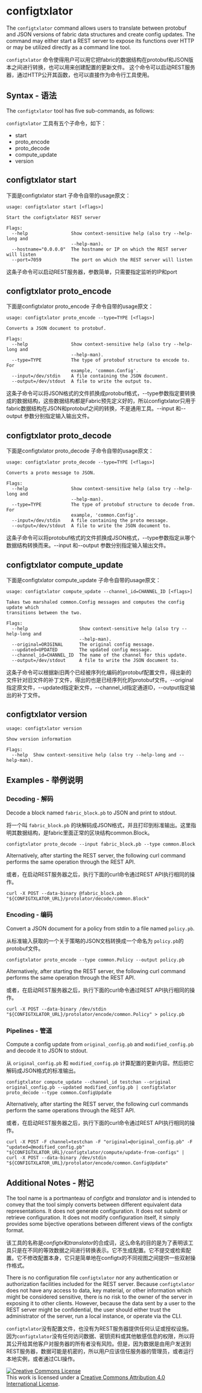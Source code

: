 # configtxlator

The `configtxlator` command allows users to translate between protobuf and JSON
versions of fabric data structures and create config updates.  The command may
either start a REST server to expose its functions over HTTP or may be utilized
directly as a command line tool.



 `configtxlator` 命令使得用户可以用它把fabric的数据结构在protobuf和JSON版本之间进行转换，也可以用来创建配置的更新文件。 这个命令可以启动REST服务器，通过HTTP公开其函数，也可以直接作为命令行工具使用。

## Syntax - 语法

The `configtxlator` tool has five sub-commands, as follows:

 `configtxlator` 工具有五个子命令，如下：

  * start
  * proto_encode
  * proto_decode
  * compute_update
  * version

## configtxlator start

下面是configtxlator start 子命令自带的usage原文：

```shell
usage: configtxlator start [<flags>]

Start the configtxlator REST server

Flags:
  --help                Show context-sensitive help (also try --help-long and
                        --help-man).
  --hostname="0.0.0.0"  The hostname or IP on which the REST server will listen
  --port=7059           The port on which the REST server will listen

```

这条子命令可以启动REST服务器，参数简单，只需要指定监听的IP和port

## configtxlator proto_encode

下面是configtxlator proto_encode 子命令自带的usage原文：

```shell
usage: configtxlator proto_encode --type=TYPE [<flags>]

Converts a JSON document to protobuf.

Flags:
  --help                Show context-sensitive help (also try --help-long and
                        --help-man).
  --type=TYPE           The type of protobuf structure to encode to. For
                        example, 'common.Config'.
  --input=/dev/stdin    A file containing the JSON document.
  --output=/dev/stdout  A file to write the output to.

```

这条子命令可以将JSON格式的文件抓换成protobuf格式，--type参数指定要转换成的数据结构，这些数据结构都是Fabric预先定义好的，所以configtxlator只用于fabric数据结构在JSON和protobuf之间的转换，不是通用工具。--input 和--output 参数分别指定输入输出文件。

## configtxlator proto_decode

下面是configtxlator proto_decode 子命令自带的usage原文：

```shell
usage: configtxlator proto_decode --type=TYPE [<flags>]

Converts a proto message to JSON.

Flags:
  --help                Show context-sensitive help (also try --help-long and
                        --help-man).
  --type=TYPE           The type of protobuf structure to decode from. For
                        example, 'common.Config'.
  --input=/dev/stdin    A file containing the proto message.
  --output=/dev/stdout  A file to write the JSON document to.

```

这条子命令可以将protobuf格式的文件抓换成JSON格式，--type参数指定从哪个数据结构转换而来。--input 和--output 参数分别指定输入输出文件。

## configtxlator compute_update

下面是configtxlator compute_update 子命令自带的usage原文：

```shell
usage: configtxlator compute_update --channel_id=CHANNEL_ID [<flags>]

Takes two marshaled common.Config messages and computes the config update which
transitions between the two.

Flags:
  --help                   Show context-sensitive help (also try --help-long and
                           --help-man).
  --original=ORIGINAL      The original config message.
  --updated=UPDATED        The updated config message.
  --channel_id=CHANNEL_ID  The name of the channel for this update.
  --output=/dev/stdout     A file to write the JSON document to.

```

这条子命令可以根据新旧两个已经被序列化编码的protobuf配置文件，得出新的文件针对旧文件的补丁文件，得出的也是已经序列化的protobuf文件。--original 指定原文件，--updated指定新文件，--channel_id指定通道ID，--output指定输出的补丁文件。

## configtxlator version

```shell
usage: configtxlator version

Show version information

Flags:
  --help  Show context-sensitive help (also try --help-long and --help-man).

```

## Examples - 举例说明

### Decoding - 解码

Decode a block named `fabric_block.pb` to JSON and print to stdout.

将一个叫 `fabric_block.pb` 的块解码成JSON格式，并且打印到标准输出。这里指明其数据结构，是fabric里面正常的区块结构common.Block。

```shell
configtxlator proto_decode --input fabric_block.pb --type common.Block
```

Alternatively, after starting the REST server, the following curl command
performs the same operation through the REST API.

或者，在启动REST服务器之后，执行下面的curl命令通过REST API执行相同的操作。

```shell
curl -X POST --data-binary @fabric_block.pb "${CONFIGTXLATOR_URL}/protolator/decode/common.Block"
```

### Encoding - 编码

Convert a JSON document for a policy from stdin to a file named `policy.pb`.

从标准输入获取的一个关于策略的JSON文档转换成一个命名为 `policy.pb`的protobuf文件。

```shell
configtxlator proto_encode --type common.Policy --output policy.pb
```

Alternatively, after starting the REST server, the following curl command
performs the same operation through the REST API.

或者，在启动REST服务器之后，执行下面的curl命令通过REST API执行相同的操作。

```shell
curl -X POST --data-binary /dev/stdin "${CONFIGTXLATOR_URL}/protolator/encode/common.Policy" > policy.pb
```

### Pipelines - 管道

Compute a config update from `original_config.pb` and `modified_config.pb` and decode it to JSON to stdout.

从 `original_config.pb` 和 `modified_config.pb` 计算配置的更新内容。然后把它解码成JSON格式的标准输出。

```shell
configtxlator compute_update --channel_id testchan --original original_config.pb --updated modified_config.pb | configtxlator proto_decode --type common.ConfigUpdate
```

Alternatively, after starting the REST server, the following curl commands
perform the same operations through the REST API.

或者，在启动REST服务器之后，执行下面的curl命令通过REST API执行相同的操作。

```shell
curl -X POST -F channel=testchan -F "original=@original_config.pb" -F "updated=@modified_config.pb" "${CONFIGTXLATOR_URL}/configtxlator/compute/update-from-configs" | curl -X POST --data-binary /dev/stdin "${CONFIGTXLATOR_URL}/protolator/encode/common.ConfigUpdate"
```

## Additional Notes - 附记

The tool name is a portmanteau of *configtx* and *translator* and is intended to
convey that the tool simply converts between different equivalent data
representations. It does not generate configuration. It does not submit or
retrieve configuration. It does not modify configuration itself, it simply
provides some bijective operations between different views of the configtx
format.

该工具的名称是*configtx*和*translator*的合成词，这么命名的目的是为了表明该工具只是在不同的等效数据之间进行转换表示。它不生成配置。它不提交或检索配置。它不修改配置本身，它只是简单地在configtx的不同视图之间提供一些双射操作格式。

There is no configuration file `configtxlator` nor any authentication or
authorization facilities included for the REST server.  Because `configtxlator`
does not have any access to data, key material, or other information which
might be considered sensitive, there is no risk to the owner of the server in
exposing it to other clients.  However, because the data sent by a user to
the REST server might be confidential, the user should either trust the
administrator of the server, run a local instance, or operate via the CLI.

`configtxlator`没有配置文件，也没有为REST服务器提供任何认证或授权设施。因为`configtxlator`没有任何访问数据、密钥资料或其他敏感信息的权限，所以将其公开给其他客户对服务器的所有者没有风险。但是，因为数据是由用户发送到REST服务器，数据可能是机密的，所以用户应该信任服务器的管理员，或者运行本地实例，或者通过CLI操作。

<a rel="license" href="http://creativecommons.org/licenses/by/4.0/"><img alt="Creative Commons License" style="border-width:0" src="https://i.creativecommons.org/l/by/4.0/88x31.png" /></a><br />This work is licensed under a <a rel="license" href="http://creativecommons.org/licenses/by/4.0/">Creative Commons Attribution 4.0 International License</a>.
